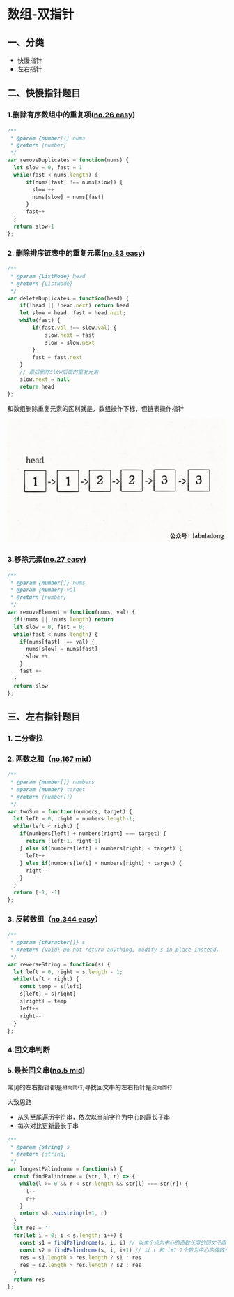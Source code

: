 # 数组-双指针

## 一、分类
- 快慢指针
- 左右指针


## 二、快慢指针题目

### 1.删除有序数组中的重复项([no.26 easy](https://leetcode.cn/problems/remove-duplicates-from-sorted-array/))

```js
/**
 * @param {number[]} nums
 * @return {number}
 */
var removeDuplicates = function(nums) {
  let slow = 0, fast = 1
  while(fast < nums.length) {
      if(nums[fast] !== nums[slow]) {
        slow ++
        nums[slow] = nums[fast]
      }
      fast++
  }
  return slow+1
};
```

### 2. 删除排序链表中的重复元素([no.83 easy](https://leetcode.cn/problems/remove-duplicates-from-sorted-list/))

```js
/**
 * @param {ListNode} head
 * @return {ListNode}
 */
var deleteDuplicates = function(head) {
    if(!head || !head.next) return head
    let slow = head, fast = head.next;
    while(fast) {
        if(fast.val !== slow.val) {
            slow.next = fast
            slow = slow.next
        }
        fast = fast.next
    }
    // 最后删除slow后面的重复元素
    slow.next = null
    return head
};
```

和数组删除重复元素的区别就是，数组操作下标，但链表操作指针

![](../../../assets/slow-fast-listnode.gif)


### 3.移除元素([no.27 easy](https://leetcode.cn/problems/remove-element/))

```js
/**
 * @param {number[]} nums
 * @param {number} val
 * @return {number}
 */
var removeElement = function(nums, val) {
  if(!nums || !nums.length) return
  let slow = 0, fast = 0;
  while(fast < nums.length) {
    if(nums[fast] !== val) {
      nums[slow] = nums[fast]
      slow ++
    }
    fast ++
  }
  return slow
};
```

## 三、左右指针题目

### 1. 二分查找

### 2. 两数之和（[no.167 mid](https://leetcode.cn/problems/two-sum-ii-input-array-is-sorted/)）

```js
/**
 * @param {number[]} numbers
 * @param {number} target
 * @return {number[]}
 */
var twoSum = function(numbers, target) {
  let left = 0, right = numbers.length-1;
  while(left < right) {
    if(numbers[left] + numbers[right] === target) {
      return [left+1, right+1]
    } else if(numbers[left] + numbers[right] < target) {
      left++
    } else if(numbers[left] + numbers[right] > target) {
      right--
    }
  }
  return [-1, -1]
};
```

### 3. 反转数组（[no.344 easy](https://leetcode.cn/problems/reverse-string/)）

```js
/**
 * @param {character[]} s
 * @return {void} Do not return anything, modify s in-place instead.
 */
var reverseString = function(s) {
  let left = 0, right = s.length - 1;
  while(left < right) {
    const temp = s[left]
    s[left] = s[right]
    s[right] = temp
    left++
    right--
  }
};
```

### 4.回文串判断

### 5.最长回文串([no.5 mid](https://leetcode.cn/problems/longest-palindromic-substring/))

常见的左右指针都是`相向而行`,寻找回文串的左右指针是`反向而行`

大致思路  
- 从头至尾遍历字符串，依次以当前字符为中心的最长子串
- 每次对比更新最长子串

```js
/**
 * @param {string} s
 * @return {string}
 */
var longestPalindrome = function(s) {
  const findPalindrome = (str, l, r) => {
    while(l >= 0 && r < str.length && str[l] === str[r]) {
      l--
      r++
    }
    return str.substring(l+1, r)
  }
  let res = ''
  for(let i = 0; i < s.length; i++) {
    const s1 = findPalindrome(s, i, i) // 以单个点为中心的奇数长度的回文子串
    const s2 = findPalindrome(s, i, i+1) // 以 i 和 i+1 2个数为中心的偶数长度回文子串
    res = s1.length > res.length ? s1 : res
    res = s2.length > res.length ? s2 : res
  }
  return res
};

```

